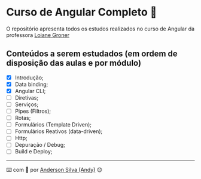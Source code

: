 # Curso de Angular Completo :rocket:

O repositório apresenta todos os estudos realizados no curso de Angular da professora [Loiane Groner](https://loiane.training/curso/angular)

## Conteúdos a serem estudados (em ordem de disposição das aulas e por módulo)

- [x] Introdução;
- [x] Data binding;
- [x] Angular CLI;
- [ ] Diretivas;
- [ ] Serviços;
- [ ] Pipes (Filtros);
- [ ] Rotas;
- [ ] Formulários (Template Driven);
- [ ] Formulários Reativos (data-driven);
- [ ] Http;
- [ ] Depuração / Debug;
- [ ] Build e Deploy;

---
:keyboard: com :purple_heart: por [Anderson Silva (Andy)](https://www.linkedin.com/in/andssilva/) 😊